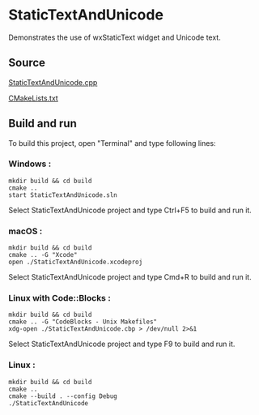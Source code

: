 # StaticTextAndUnicode

Demonstrates the use of wxStaticText widget and Unicode text.

## Source

[StaticTextAndUnicode.cpp](StaticTextAndUnicode.cpp)

[CMakeLists.txt](CMakeLists.txt)

## Build and run

To build this project, open "Terminal" and type following lines:

### Windows :

``` shell
mkdir build && cd build
cmake .. 
start StaticTextAndUnicode.sln
```

Select StaticTextAndUnicode project and type Ctrl+F5 to build and run it.

### macOS :

``` shell
mkdir build && cd build
cmake .. -G "Xcode"
open ./StaticTextAndUnicode.xcodeproj
```

Select StaticTextAndUnicode project and type Cmd+R to build and run it.

### Linux with Code::Blocks :

``` shell
mkdir build && cd build
cmake .. -G "CodeBlocks - Unix Makefiles"
xdg-open ./StaticTextAndUnicode.cbp > /dev/null 2>&1
```

Select StaticTextAndUnicode project and type F9 to build and run it.

### Linux :

``` shell
mkdir build && cd build
cmake .. 
cmake --build . --config Debug
./StaticTextAndUnicode
```
